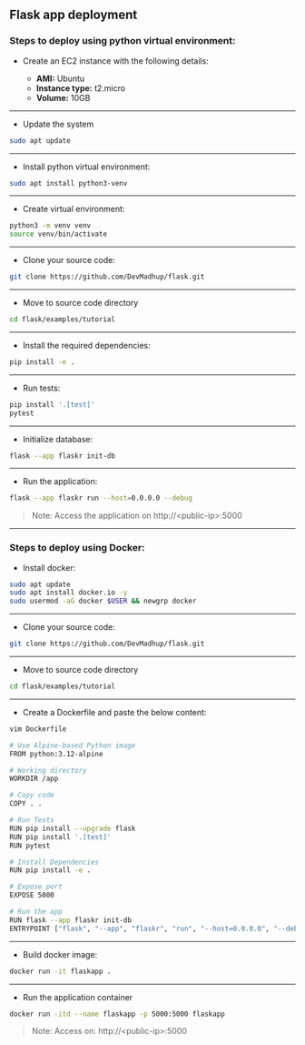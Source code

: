 ## Flask app deployment 

### Steps to deploy using python virtual environment:

- Create an EC2 instance with the following details:
  
  - **AMI:** Ubuntu
  - **Instance type:** t2.micro
  - **Volume:** 10GB
--- 
- Update the system
```bash
sudo apt update
```
---
- Install python virtual environment:
```bash
sudo apt install python3-venv
````
---
- Create virtual environment:
```bash
python3 -m venv venv
source venv/bin/activate
```
---
- Clone your source code:
```bash
git clone https://github.com/DevMadhup/flask.git
```
---
- Move to source code directory
```bash
cd flask/examples/tutorial
```
---
- Install the required dependencies:
```bash
pip install -e .
```
---
- Run tests:
```bash
pip install '.[test]'
pytest
```
---
- Initialize database:
```bash
flask --app flaskr init-db
```
---
- Run the application:
```bash
flask --app flaskr run --host=0.0.0.0 --debug
```
> Note: Access the application on http://\<public-ip\>:5000

---
### Steps to deploy using Docker:
- Install docker:
```bash
sudo apt update
sudo apt install docker.io -y
sudo usermod -aG docker $USER && newgrp docker
```
---
- Clone your source code:
```bash
git clone https://github.com/DevMadhup/flask.git
```
---
- Move to source code directory
```bash
cd flask/examples/tutorial
```
---
- Create a Dockerfile and paste the below content:
```bash
vim Dockerfile
```
```bash
# Use Alpine-based Python image
FROM python:3.12-alpine

# Working directory
WORKDIR /app

# Copy code
COPY . .

# Run Tests
RUN pip install --upgrade flask
RUN pip install '.[test]'
RUN pytest

# Install Dependencies
RUN pip install -e .

# Expose port
EXPOSE 5000

# Run the app
RUN flask --app flaskr init-db
ENTRYPOINT ["flask", "--app", "flaskr", "run", "--host=0.0.0.0", "--debug"]
```
---
- Build docker image:
```bash
docker run -it flaskapp .
```
---
- Run the application container
```bash
docker run -itd --name flaskapp -p 5000:5000 flaskapp
```
> Note: Access on: http://\<public-ip\>:5000 
